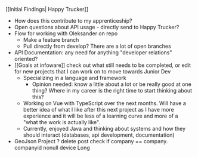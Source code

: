 [[Initial Findings| Happy Trucker]] 
- How does this contribute to my apprenticeship? 
- Open questions about API usage - directly send to Happy Trucker?
- Flow for working with Oleksander on repo 
	- Make a feature branch
	- Pull directly from develop? There are a lot of open branches 
- API Documentation: any need for anything "developer relations" oriented? 
- [[Goals at infoware]] check out what still needs to be completed, or edit for new projects that I can work on to move towards Junior Dev 
	- Specializing in a language and framework 
		- Opinion needed: know a little about a lot or be really good at one thing? Where in my career is the right time to start thinking about this? 
	- Working on Vue with TypeScript over the next months. Will have a better idea of what I like after this next project as I have more experience and it will be less of a learning curve and more of a "what the work is actually like". 
	- Currently, enjoyed Java and thinking about systems and how they should interact (databases, api development, documentation)
- GeoJson Project ?
delete post  check if company == company. companyid nonull device Long 